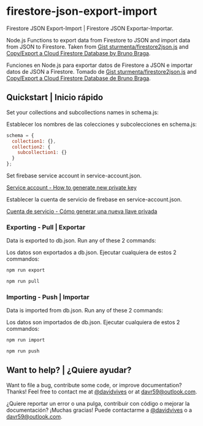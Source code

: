 # firestore-json-export-import
Firestore JSON Export-Import | Firestore JSON Exportar-Importar.

Node.js Functions to export data from Firestore to JSON and import data from JSON to Firestore. Taken from [Gist sturmenta/firestore2json.js](https://gist.github.com/sturmenta/cbbe898227cb1eaca7f85d0191eaec7e) and [Copy/Export a Cloud Firestore Database by Bruno Braga](https://blog.cloudboost.io/copy-export-a-cloud-firestore-database-388cde99259b).

Funciones en Node.js para exportar datos de Firestore a JSON e importar datos de JSON a Firestore. Tomado de [Gist sturmenta/firestore2json.js](https://gist.github.com/sturmenta/cbbe898227cb1eaca7f85d0191eaec7e) and [Copy/Export a Cloud Firestore Database de Bruno Braga](https://blog.cloudboost.io/copy-export-a-cloud-firestore-database-388cde99259b).

## Quickstart | Inicio rápido

Set your collections and subcollections names in schema.js:

Establecer los nombres de las colecciones y subcolecciones en schema.js:

```javascript
schema = {
  collection1: {},
  collection2: {
    subcollection1: {}
  }
};
```

Set firebase service account in service-account.json. 

[Service account - How to generate new private key](https://firebase.google.com/docs/admin/setup?authuser=0#add_firebase_to_your_app)

Establecer la cuenta de servicio de firebase en service-account.json. 

[Cuenta de servicio - Cómo generar una nueva llave privada](https://firebase.google.com/docs/admin/setup?authuser=0#add_firebase_to_your_app)

### Exporting - Pull | Exportar

Data is exported to db.json.
Run any of these 2 commands:

Los datos son exportados a db.json. 
Ejecutar cualquiera de estos 2 commandos:

```bash
npm run export
```

```bash
npm run pull
```

### Importing - Push | Importar

Data is imported from db.json.
Run any of these 2 commands:

Los datos son importados de db.json.
Ejecutar cualquiera de estos 2 commandos:

```bash
npm run import
```

```bash
npm run push
```

## Want to help? | ¿Quiere ayudar?

Want to file a bug, contribute some code, or improve documentation? Thanks! Feel free to contact me at [@davidvives](https://twitter.com/davidvives) or at davr59@outlook.com.

¿Quiere reportar un error o una pulga, contribuir con código o mejorar la documentación? ¡Muchas gracias! Puede contactarme a [@davidvives](https://twitter.com/davidvives) o a davr59@outlook.com.
